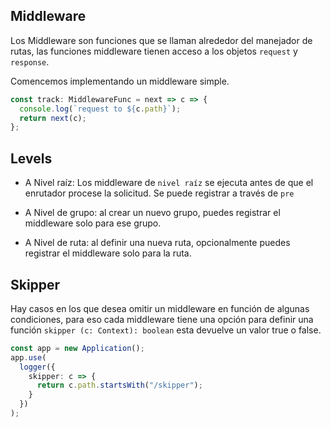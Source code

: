 ## Middleware

Los Middleware son funciones que se llaman alrededor del manejador de rutas, las funciones middleware tienen acceso a los objetos `request` y` response`.

Comencemos implementando un middleware simple.

```ts
const track: MiddlewareFunc = next => c => {
  console.log(`request to ${c.path}`);
  return next(c);
};
```

## Levels

- A Nivel raíz: Los middleware de `nivel raíz` se ejecuta antes de que el enrutador procese la solicitud. Se puede registrar a través de `pre`

- A Nivel de grupo: al crear un nuevo grupo, puedes registrar el middleware solo para ese grupo.

- A Nivel de ruta: al definir una nueva ruta, opcionalmente puedes registrar el middleware solo para la ruta.

## Skipper

Hay casos en los que desea omitir un middleware en función de algunas condiciones, para eso cada middleware tiene una opción para definir una función `skipper (c: Context): boolean` esta devuelve un valor true o false.

```ts
const app = new Application();
app.use(
  logger({
    skipper: c => {
      return c.path.startsWith("/skipper");
    }
  })
);
```
